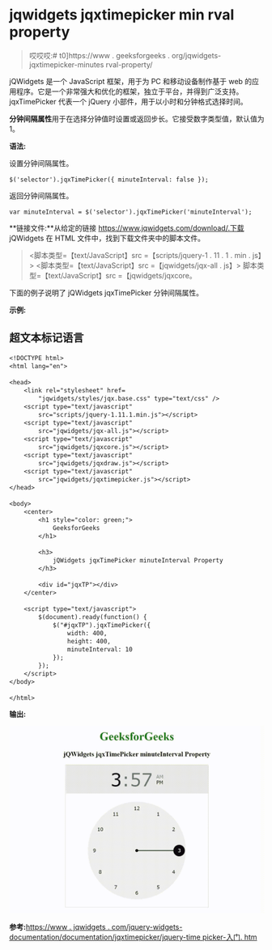 # jqwidgets jqxtimepicker min rval property

> 哎哎哎:# t0]https://www . geeksforgeeks . org/jqwidgets-jqxtimepicker-minutes rval-property/

jQWidgets 是一个 JavaScript 框架，用于为 PC 和移动设备制作基于 web 的应用程序。它是一个非常强大和优化的框架，独立于平台，并得到广泛支持。jqxTimePicker 代表一个 jQuery 小部件，用于以小时和分钟格式选择时间。

**分钟间隔属性**用于在选择分钟值时设置或返回步长。它接受数字类型值，默认值为 1。

**语法:**

设置分钟间隔属性。

```
$('selector').jqxTimePicker({ minuteInterval: false });
```

返回分钟间隔属性。

```
var minuteInterval = $('selector').jqxTimePicker('minuteInterval');
```

**链接文件:**从给定的链接 https://www.jqwidgets.com/download/.下载 jQWidgets 在 HTML 文件中，找到下载文件夹中的脚本文件。

> <link rel="”stylesheet”" href="”jqwidgets/styles/jqx.base.css”" type="”text/css”">
> <脚本类型=【text/JavaScript】src =【scripts/jquery-1 . 11 . 1 . min . js】></脚本>
> <脚本类型=【text/JavaScript】src =【jqwidgets/jqx-all . js】></脚本>
> 脚本类型=【text/JavaScript】src =【jqwidgets/jqxcore。

下面的例子说明了 jQWidgets jqxTimePicker 分钟间隔属性。

**示例:**

## 超文本标记语言

```
<!DOCTYPE html>
<html lang="en">

<head>
    <link rel="stylesheet" href=
        "jqwidgets/styles/jqx.base.css" type="text/css" />
    <script type="text/javascript" 
        src="scripts/jquery-1.11.1.min.js"></script>
    <script type="text/javascript" 
        src="jqwidgets/jqx-all.js"></script>
    <script type="text/javascript" 
        src="jqwidgets/jqxcore.js"></script>
    <script type="text/javascript" 
        src="jqwidgets/jqxdraw.js"></script>
    <script type="text/javascript" 
        src="jqwidgets/jqxtimepicker.js"></script>
</head>

<body>
    <center>
        <h1 style="color: green;">
            GeeksforGeeks
        </h1>

        <h3>
            jQWidgets jqxTimePicker minuteInterval Property
        </h3>

        <div id="jqxTP"></div>
    </center>

    <script type="text/javascript">
        $(document).ready(function() {
            $("#jqxTP").jqxTimePicker({
                width: 400,
                height: 400,
                minuteInterval: 10
            });
        });
    </script>
</body>

</html>
```

**输出:**

![](img/2313b171e761c4b128f49a74c5167248.png)

**参考:**[https://www . jqwidgets . com/jquery-widgets-documentation/documentation/jqxtimepicker/jquery-time picker-入门. htm](https://www.jqwidgets.com/jquery-widgets-documentation/documentation/jqxtimepicker/jquery-timepicker-getting-started.htm)